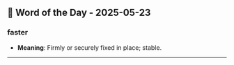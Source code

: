 ## 📅 Word of the Day - 2025-05-23

### **faster**
- **Meaning**: Firmly or securely fixed in place; stable.

---
